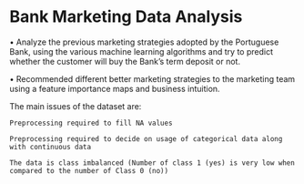 # Bank Marketing Data Analysis
 •	Analyze the previous marketing strategies adopted by the Portuguese Bank, using the various machine learning algorithms and try to predict whether the customer will buy the Bank’s term deposit or not.
 
•	Recommended different better marketing strategies to the marketing team using a feature importance maps and business intuition.

The main issues of the dataset are:

    Preprocessing required to fill NA values

    Preprocessing required to decide on usage of categorical data along with continuous data

    The data is class imbalanced (Number of class 1 (yes) is very low when compared to the number of Class 0 (no))



